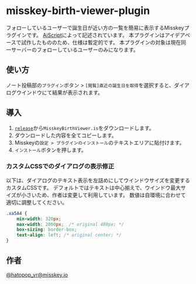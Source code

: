 # misskey-birth-viewer-plugin
フォローしているユーザーで誕生日が近い方の一覧を簡易に表示するMisskeyプラグインです。
[AiScript](https://github.com/syuilo/aiscript/tree/master)によって記述されています。
本プラグインはアイデアベースで試作したもののため、仕様は暫定的です。
本プラグインの対象は現在同一サーバーのフォローしているユーザーのみになります。

## 使い方
ノート投稿部の`プラグイン`ボタン > `[閲覧]直近の誕生日を取得`を選択すると、ダイアログウインドウにて結果が表示されます。

## 導入
1. [`release`](https://github.com/hatopopvr/misskey-birth-viewer-plugin/releases)から`MisskeyBirthViewer.is`をダウンロードします。
2. ダウンロードした内容を全てコピーします。
3. Misskeyの`設定 > プラグインのインストール`のテキストエリアに貼付けます。
4. `インストール`ボタンを押します。

###  カスタムCSSでのダイアログの表示修正
以下は、ダイアログのテキスト表示を左詰めにしてウインドウサイズを変更するカスタムCSSです。
デフォルトではテキストは中心揃えで、ウインドウ最大サイズが小さいため、作者は変更して利用しています。
数値は自環境に合わせて適切に調整してください。
```css
.xa5A4 {
    min-width: 320px;
    max-width: 2000px;  /* original 480px; */
    box-sizing: border-box;
    text-align: left; /* original center; */
}
```

## 作者
[@hatopop_vr@misskey.io](https://misskey.io/@hatopop_vr)